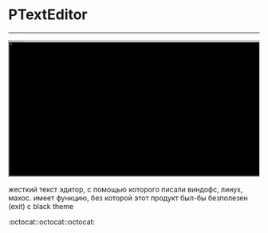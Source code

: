 # PTextEditor
___

![s](image.png)

жесткий текст эдитор, с помощью которого писали виндофс, линух, махос.
имеет функцию, без которой этот продукт был-бы безполезен (exit)
с black theme

:octocat::octocat::octocat:

